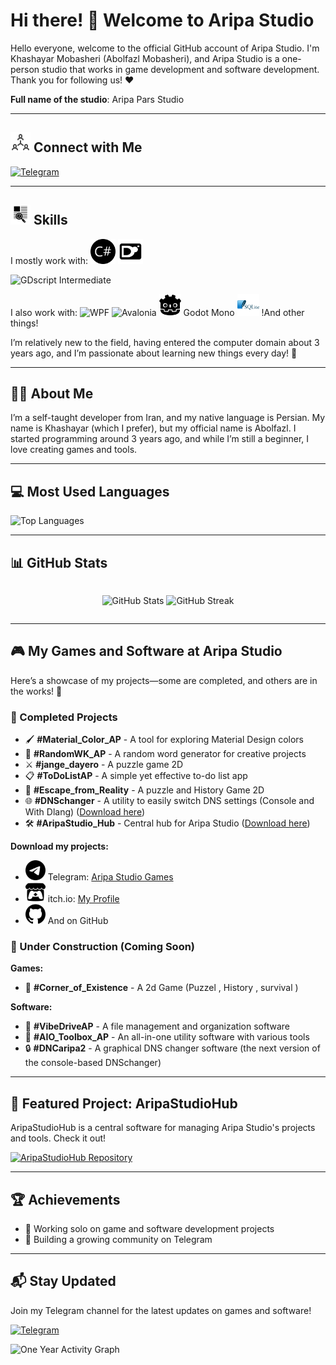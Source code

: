 <h1>
  Hi there! 👋 Welcome to Aripa Studio
</h1>
<p>
  Hello everyone, welcome to the official GitHub account of Aripa Studio. I'm Khashayar Mobasheri (Abolfazl Mobasheri), and Aripa Studio is a one-person studio that works in game development and software development. Thank you for following us! ❤️
</p>
<p>
  <b>Full name of the studio</b>: Aripa Pars Studio
</p>
<hr>
<h2>
  <img src="img/connection-people-share-svgrepo-com.svg" width="32" height="32" alt="connetion people share"> Connect with Me
</h2>
<p>
  <a href="https://t.me/AripaStudio">
    <img src="https://img.shields.io/badge/Telegram-Join%20Channel-2CA5E0?style=flat-square&logo=telegram&logoColor=white" alt="Telegram">
  </a>
</p>
<hr>
<h2>
  <img src="img/line-reading-text-svgrepo-com.svg" width="32" height="32" alt="line reading text"> Skills
</h2>
<p>
  I mostly work with:
  <img src="img/skill_icon/csharp-svgrepo-com.svg" width="40"  height="40" alt="C#">
  <img src="img/skill_icon/brand-dlang-svgrepo-com.svg" width="40"  height="40" alt="D">
  <p>
    <img src="https://img.shields.io/badge/GDscript-007A7A?style=flat-square&logo=godot&logoColor=white" alt="GDscript"> Intermediate
  </p>
</p>
<p>
  I also work with:
  <img src="https://img.shields.io/badge/WPF-0078D7?style=flat-square&logo=dotnet&logoColor=white" alt="WPF">
  <img src="https://img.shields.io/badge/Avalonia-512BD4?style=flat-square&logo=avalonia&logoColor=white" alt="Avalonia">
  <img src="img/skill_icon/godot-engine-svgrepo-com.svg" width="35"  height="35" alt="Godot Mono"> Godot Mono
  <img src="img/skill_icon/sqlite-svgrepo-com.svg" width="35"  height="35" alt="SQLite">
  !And other things!
</p>
<p>
  I’m relatively new to the field, having entered the computer domain about 3 years ago, and I’m passionate about learning new things every day! 🌱
</p>
<hr>
<h2>
  🙋‍♂️ About Me
</h2>
<p>
  I’m a self-taught developer from Iran, and my native language is Persian. My name is Khashayar (which I prefer), but my official name is Abolfazl. I started programming around 3 years ago, and while I’m still a beginner, I love creating games and tools.
</p>
<hr>
<h2>
  💻 Most Used Languages
</h2>
<p>
  <img src="https://github-readme-stats.vercel.app/api/top-langs/?username=AripaStudio&layout=compact&theme=radical" alt="Top Languages">
</p>
<hr>
<h2>
  📊 GitHub Stats
</h2>

<div style="display: flex; 
               flex-direction: column; 
               align-items: center;
               justify-content: flex-start; 
               ">
   <p>
    <img src="https://github-readme-stats.vercel.app/api?username=AripaStudio&show_icons=true&theme=radical" alt="GitHub Stats">
    <img src="https://streak-stats.demolab.com/?user=AripaStudio&theme=radical" alt="GitHub Streak">
  </p>
</div>
<hr>
<h2>
  🎮 My Games and Software at Aripa Studio
</h2>
<p>
  Here’s a showcase of my projects—some are completed, and others are in the works! 🚀
</p>
<h3>
  🎉 Completed Projects
</h3>
<ul>
  <li>
    🖌️ <b>#Material_Color_AP</b> - A tool for exploring Material Design colors
  </li>
  <li>
    🎲 <b>#RandomWK_AP</b> - A random word generator for creative projects
  </li>
  <li>
    ⚔️ <b>#jange_dayero</b> - A puzzle game 2D
  </li>
  <li>
    📋 <b>#ToDoListAP</b> - A simple yet effective to-do list app
  </li>
  <li>
    🏃 <b>#Escape_from_Reality</b> - A puzzle and History Game 2D
  </li>
  <li>
    🌐 <b>#DNSchanger</b> - A utility to easily switch DNS settings (Console and With Dlang) (<a href="https://github.com/AripaStudio/DNSchangerWindowsConsole/releases">Download here</a>)
  </li>
  <li>
    🛠️ <b>#AripaStudio_Hub</b> - Central hub for Aripa Studio (<a href="https://github.com/AripaStudio/AripaStudioHub/releases">Download here</a>)
  </li>
</ul>
<p>
  <b>Download my projects:</b>
</p>
<ul>
  <li>
     <img src="img/telegram-icon.svg" width="32" height="32" alt="telegram Icon"> Telegram: <a href="https://t.me/AripaStudioGames">Aripa Studio Games</a>
  </li>
  <li>
    <img src="/img/itch-icon.svg" width="32" height="32" alt="itch.io Icon"> itch.io: <a href="https://itch.io/profile/aripastudio">My Profile</a>
  </li>
  <li>
    <img src="/img/github-icon.svg" width="32" height="32" alt="GitHub Icon"> And on GitHub
  </li>
</ul>
<h3>
  🔧 Under Construction (Coming Soon)
</h3>
<p>
  <b>Games:</b>
</p>
<ul>
  <li>
    🌌 <b>#Corner_of_Existence</b> - A 2d Game (Puzzel , History , survival )
  </li>
</ul>
<p>
  <b>Software:</b>
</p>
<ul>
  <li>
    💾 <b>#VibeDriveAP</b> - A file management and organization software
  </li>
  <li>
    🧰 <b>#AIO_Toolbox_AP</b> - An all-in-one utility software with various tools
  </li>
  <li>
    🔒 <b>#DNCaripa2</b> - A graphical DNS changer software (the next version of the console-based DNSchanger)
  </li>
</ul>
<hr>
<h2>
  🌟 Featured Project: AripaStudioHub
</h2>
<p>
  AripaStudioHub is a central software for managing Aripa Studio's projects and tools. Check it out!
</p>
<p>
  <a href="https://github.com/AripaStudio/AripaStudioHub">
    <img src="https://img.shields.io/badge/GitHub-AripaStudioHub%20Repository-2CA5E0?style=flat-square&logo=github&logoColor=white" alt="AripaStudioHub Repository">
  </a>
</p>
<hr>
<h2>
  🏆 Achievements
</h2>
<ul>
  <li>
    🎯 Working solo on game and software development projects
  </li>
  <li>
    🥇 Building a growing community on Telegram
  </li>
</ul>
<hr>
<h2>
  📬 Stay Updated
</h2>
<p>
  Join my Telegram channel for the latest updates on games and software!
</p>
<p>
  <a href="https://t.me/AripaStudio">
    <img src="https://img.shields.io/badge/Telegram-Join%20Channel-2CA5E0?style=flat-square&logo=telegram&logoColor=white" alt="Telegram">
  </a>
</p>

<img src="https://github-readme-activity-graph.vercel.app/graph?username=AripaStudio&theme=github-compact&bg_color=000000&line=ffff00&point=0000ff&range=one_year&hide=other_user_activity&area=true&custom_title=One%20Year%20Activity%20Graph" alt="One Year Activity Graph"/>
